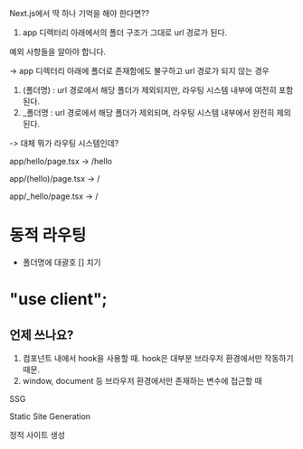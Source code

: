 Next.js에서 딱 하나 기억을 해야 한다면??

1. app 디렉터리 아래에서의 폴더 구조가 그대로 url 경로가 된다.

예외 사항들을 알아야 합니다.

-> app 디렉터리 아래에 폴더로 존재함에도 불구하고 url 경로가 되지 않는 경우

1. (폴더명) : url 경로에서 해당 폴더가 제외되지만, 라우팅 시스템 내부에 여전히 포함된다.
2. \_폴더명 : url 경로에서 해당 폴더가 제외되며, 라우팅 시스템 내부에서 완전히 제외된다.

-> 대체 뭐가 라우팅 시스템인데?

app/hello/page.tsx
-> /hello

app/(hello)/page.tsx
-> /

app/\_hello/page.tsx
-> /

# 동적 라우팅

- 폴더명에 대괄호 [] 치기

# "use client";

## 언제 쓰나요?

1. 컴포넌트 내에서 hook을 사용할 때. hook은 대부분 브라우저 환경에서만 작동하기 때문.
2. window, document 등 브라우저 환경에서만 존재하는 변수에 접근할 때

SSG

Static Site Generation

정적 사이트 생성
